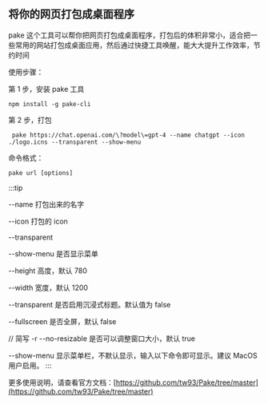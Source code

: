 ## 将你的网页打包成桌面程序

pake 这个工具可以帮你把网页打包成桌面程序，打包后的体积非常小，适合把一些常用的网站打包成桌面应用，然后通过快捷工具唤醒，能大大提升工作效率，节约时间

使用步骤：

第 1 步，安装 pake 工具

```
npm install -g pake-cli
```

第 2 步，打包

```
 pake https://chat.openai.com/\?model\=gpt-4 --name chatgpt --icon ./logo.icns --transparent --show-menu
```

命令格式：

```
pake url [options]
```

:::tip

--name <nameValue> 打包出来的名字

--icon <path> 打包的 icon

--transparent

--show-menu 是否显示菜单

--height <number> 高度，默认 780

--width <number> 宽度，默认 1200

--transparent 是否启用沉浸式标题。默认值为 false

--fullscreen 是否全屏，默认 false

// 简写 -r
--no-resizable 是否可以调整窗口大小，默认 true

--show-menu 显示菜单栏，不默认显示，输入以下命令即可显示。建议 MacOS 用户启用。
:::

更多使用说明，请查看官方文档：[https://github.com/tw93/Pake/tree/master](https://github.com/tw93/Pake/tree/master)
